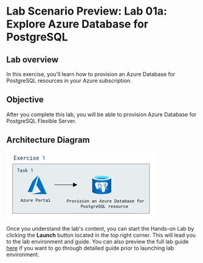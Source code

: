# Lab Scenario Preview: Lab 01a: Explore Azure Database for PostgreSQL

## Lab overview

In this exercise, you'll learn how to provision an Azure Database for PostgreSQL resources in your Azure subscription.

## Objective

After you complete this lab, you will be able to provision Azure Database for PostgreSQL Flexible Server. 

## Architecture Diagram

![](../images/sc900module1a.png)  


Once you understand the lab's content, you can start the Hands-on Lab by clicking the **Launch** button located in the top right corner. This will lead you to the lab environment and guide. You can also preview the full lab guide [here](https://experience.cloudlabs.ai/#/labguidepreview/57bc72ec-898e-41a4-96ae-0ba235ebe6ad) if you want to go through detailed guide prior to launching lab environment. 
